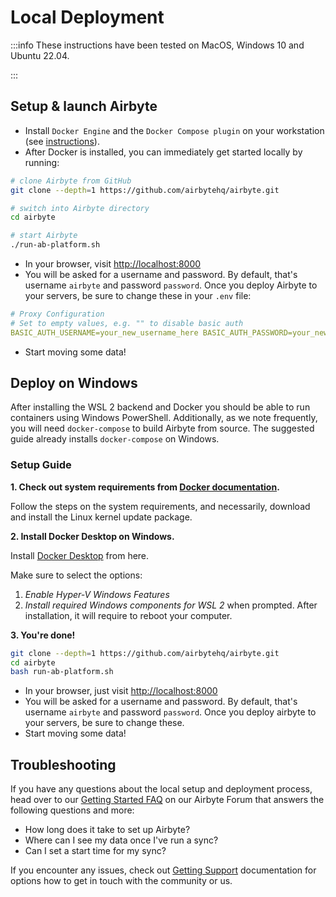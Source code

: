 # Local Deployment

:::info These instructions have been tested on MacOS, Windows 10 and Ubuntu 22.04.

:::

## Setup & launch Airbyte

- Install `Docker Engine` and the `Docker Compose plugin` on your workstation \(see
  [instructions](https://docs.docker.com/engine/install/)\).
- After Docker is installed, you can immediately get started locally by running:

```bash
# clone Airbyte from GitHub
git clone --depth=1 https://github.com/airbytehq/airbyte.git

# switch into Airbyte directory
cd airbyte

# start Airbyte
./run-ab-platform.sh
```

- In your browser, visit [http://localhost:8000](http://localhost:8000)
- You will be asked for a username and password. By default, that's username `airbyte` and password
  `password`. Once you deploy Airbyte to your servers, be sure to change these in your `.env` file:

```yaml
# Proxy Configuration
# Set to empty values, e.g. "" to disable basic auth
BASIC_AUTH_USERNAME=your_new_username_here BASIC_AUTH_PASSWORD=your_new_password_here
```

- Start moving some data!

## Deploy on Windows

After installing the WSL 2 backend and Docker you should be able to run containers using Windows
PowerShell. Additionally, as we note frequently, you will need `docker-compose` to build Airbyte
from source. The suggested guide already installs `docker-compose` on Windows.

### Setup Guide

**1. Check out system requirements from
[Docker documentation](https://docs.docker.com/desktop/windows/install/).**

Follow the steps on the system requirements, and necessarily, download and install the Linux kernel
update package.

**2. Install Docker Desktop on Windows.**

Install [Docker Desktop](https://docs.docker.com/desktop/windows/install/) from here.

Make sure to select the options:

1. _Enable Hyper-V Windows Features_
2. _Install required Windows components for WSL 2_ when prompted. After installation, it will
   require to reboot your computer.

**3. You're done!**

```bash
git clone --depth=1 https://github.com/airbytehq/airbyte.git
cd airbyte
bash run-ab-platform.sh
```

- In your browser, just visit [http://localhost:8000](http://localhost:8000)
- You will be asked for a username and password. By default, that's username `airbyte` and password
  `password`. Once you deploy airbyte to your servers, be sure to change these.
- Start moving some data!

## Troubleshooting

If you have any questions about the local setup and deployment process, head over to our
[Getting Started FAQ](https://github.com/airbytehq/airbyte/discussions/categories/questions) on our
Airbyte Forum that answers the following questions and more:

- How long does it take to set up Airbyte?
- Where can I see my data once I've run a sync?
- Can I set a start time for my sync?

If you encounter any issues, check out [Getting Support](/community/getting-support) documentation
for options how to get in touch with the community or us.
